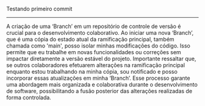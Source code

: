 

Testando primeiro commit


-------

A criação de uma ‘Branch’ em um repositório de controle de versão é crucial para o desenvolvimento colaborativo. Ao iniciar uma nova ‘Branch’, que é uma cópia do estado atual da ramificação principal, também chamada como 'main', posso isolar minhas modificações do código. Isso permite que eu trabalhe em novas funcionalidades ou correções sem impactar diretamente a versão estável do projeto. Importante ressaltar que, se outros colaboradores efetuarem alterações na ramificação principal enquanto estou trabalhando na minha cópia, sou notificado e posso incorporar essas atualizações em minha ‘Branch’. Esse processo garante uma abordagem mais organizada e colaborativa durante o desenvolvimento de software, possibilitando a fusão posterior das alterações realizadas de forma controlada.
